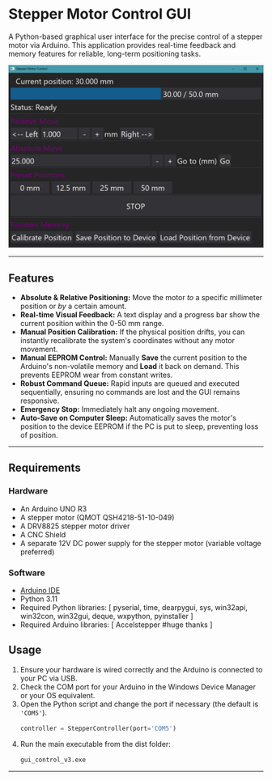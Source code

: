 # Stepper Motor Control GUI

A Python-based graphical user interface for the precise control of a stepper motor via Arduino. This application provides real-time feedback and memory features for reliable, long-term positioning tasks.

![GUI Screenshot](gui_ss.png)

---

## Features

* **Absolute & Relative Positioning:** Move the motor *to* a specific millimeter position or *by* a certain amount.
* **Real-time Visual Feedback:** A text display and a progress bar show the current position within the 0-50 mm range.
* **Manual Position Calibration:** If the physical position drifts, you can instantly recalibrate the system's coordinates without any motor movement.
* **Manual EEPROM Control:** Manually **Save** the current position to the Arduino's non-volatile memory and **Load** it back on demand. This prevents EEPROM wear from constant writes.
* **Robust Command Queue:** Rapid inputs are queued and executed sequentially, ensuring no commands are lost and the GUI remains responsive.
* **Emergency Stop:** Immediately halt any ongoing movement.
* **Auto-Save on Computer Sleep:** Automatically saves the motor's position to the device EEPROM if the PC is put to sleep, preventing loss of position.

---

## Requirements

### Hardware
* An Arduino UNO R3
* A stepper motor (QMOT QSH4218-51-10-049)
* A DRV8825 stepper motor driver 
* A CNC Shield
* A separate 12V DC power supply for the stepper motor (variable voltage preferred)

### Software
* [Arduino IDE](https://www.arduino.cc/en/software)
* Python 3.11
* Required Python libraries: [
    pyserial,
    time,
    dearpygui,
    sys,
    win32api,
    win32con,
    win32gui,
    deque,
    wxpython,
    pyinstaller
]
* Required Arduino libraries: [
    Accelstepper  #huge thanks
]

## Usage

1.  Ensure your hardware is wired correctly and the Arduino is connected to your PC via USB.
2.  Check the COM port for your Arduino in the Windows Device Manager or your OS equivalent.
3.  Open the Python script and change the port if necessary (the default is `'COM5'`).
    ```python
    controller = StepperController(port='COM5')
    ```
4.  Run the main executable from the dist folder:
    ```bash
    gui_control_v3.exe
    ```

---